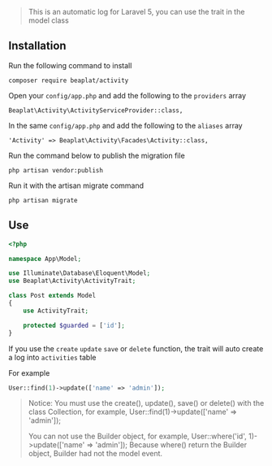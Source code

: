 > This is an automatic log for Laravel 5, you can use the trait in the model class

## Installation

Run the following command to install

```
composer require beaplat/activity
```

Open your `config/app.php` and add the following to the `providers` array

```
Beaplat\Activity\ActivityServiceProvider::class,
```

In the same `config/app.php` and add the following to the `aliases` array

```
'Activity' => Beaplat\Activity\Facades\Activity::class,
```

Run the command below to publish the migration file

```
php artisan vendor:publish
```

Run it with the artisan migrate command

```
php artisan migrate
```

## Use

```php
<?php

namespace App\Model;

use Illuminate\Database\Eloquent\Model;
use Beaplat\Activity\ActivityTrait;

class Post extends Model
{
    use ActivityTrait;

    protected $guarded = ['id'];
}
```

If you use the `create` `update` `save` or `delete` function, the trait will auto create a log into `activities` table

For example

```php
User::find(1)->update(['name' => 'admin']);
```



> Notice: You must use the create(), update(), save() or delete() with the class Collection, for example, User::find(1)->update(['name' => 'admin']);
>
> You can not use the Builder object, for example, User::where('id', 1)->update(['name' => 'admin']); Because where() return the Builder object, Builder had not the model event.


